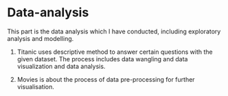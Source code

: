 # Data-analysis
This part is the data analysis which I have conducted, including exploratory analysis and modelling.

1. Titanic uses descriptive method to answer certain questions with the given dataset. 
The process includes data wangling and data visualization and data analysis.

2. Movies is about the process of data pre-processing for further visualisation.


